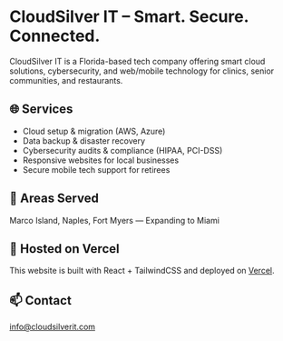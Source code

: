 # CloudSilver IT – Smart. Secure. Connected.

CloudSilver IT is a Florida-based tech company offering smart cloud solutions, cybersecurity, and web/mobile technology for clinics, senior communities, and restaurants.

## 🌐 Services
- Cloud setup & migration (AWS, Azure)
- Data backup & disaster recovery
- Cybersecurity audits & compliance (HIPAA, PCI-DSS)
- Responsive websites for local businesses
- Secure mobile tech support for retirees

## 📍 Areas Served
Marco Island, Naples, Fort Myers — Expanding to Miami

## 🚀 Hosted on Vercel
This website is built with React + TailwindCSS and deployed on [Vercel](https://vercel.com).

## 📫 Contact
info@cloudsilverit.com

